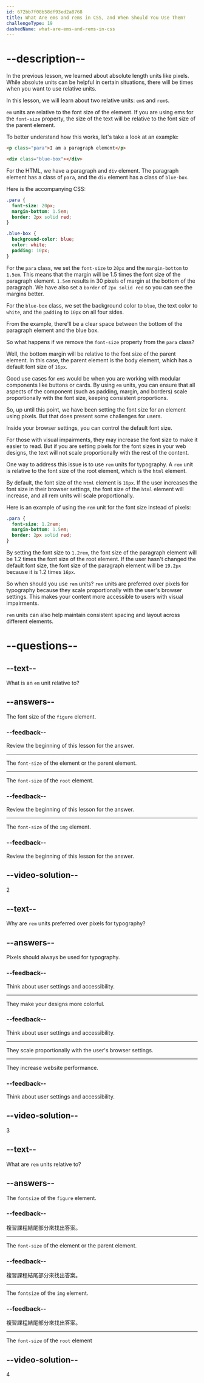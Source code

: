 ```yaml
---
id: 672bb7f08b58df93ed2a8768
title: What Are ems and rems in CSS, and When Should You Use Them?
challengeType: 19
dashedName: what-are-ems-and-rems-in-css
---
```


# --description--

In the previous lesson, we learned about absolute length units like pixels. While absolute units can be helpful in certain situations, there will be times when you want to use relative units.

In this lesson, we will learn about two relative units: `em`s and `rem`s.

`em` units are relative to the font size of the element. If you are using ems for the `font-size` property, the size of the text will be relative to the font size of the parent element.

To better understand how this works, let's take a look at an example:

```html
<p class="para">I am a paragraph element</p>

<div class="blue-box"></div>
```

For the HTML, we have a paragraph and `div` element. The paragraph element has a class of `para`, and the `div` element has a class of `blue-box`.

Here is the accompanying CSS:

```css
.para {
  font-size: 20px;
  margin-bottom: 1.5em;
  border: 2px solid red;
}

.blue-box {
  background-color: blue;
  color: white;
  padding: 10px;
}
```

For the `para` class, we set the `font-size` to `20px` and the `margin-bottom` to `1.5em`. This means that the margin will be 1.5 times the font size of the paragraph element. `1.5em` results in 30 pixels of margin at the bottom of the paragraph. We have also set a `border` of `2px solid red` so you can see the margins better.

For the `blue-box` class, we set the background color to `blue`, the text color to `white`, and the `padding` to `10px` on all four sides.

From the example, there'll be a clear space between the bottom of the paragraph element and the blue box.

So what happens if we remove the `font-size` property from the `para` class?

Well, the bottom margin will be relative to the font size of the parent element. In this case, the parent element is the body element, which has a default font size of `16px`.

Good use cases for `em`s would be when you are working with modular components like buttons or cards. By using `em` units, you can ensure that all aspects of the component (such as padding, margin, and borders) scale proportionally with the font size, keeping consistent proportions.

So, up until this point, we have been setting the font size for an element using pixels. But that does present some challenges for users.

Inside your browser settings, you can control the default font size.

For those with visual impairments, they may increase the font size to make it easier to read. But if you are setting pixels for the font sizes in your web designs, the text will not scale proportionally with the rest of the content.

One way to address this issue is to use `rem` units for typography. A `rem` unit is relative to the font size of the root element, which is the `html` element.

By default, the font size of the `html` element is `16px`. If the user increases the font size in their browser settings, the font size of the `html` element will increase, and all rem units will scale proportionally.

Here is an example of using the `rem` unit for the font size instead of pixels:

```css
.para {
  font-size: 1.2rem;
  margin-bottom: 1.5em;
  border: 2px solid red;
}
```

By setting the font size to `1.2rem`, the font size of the paragraph element will be 1.2 times the font size of the root element. If the user hasn't changed the default font size, the font size of the paragraph element will be `19.2px` because it is 1.2 times `16px`.

So when should you use `rem` units? `rem` units are preferred over pixels for typography because they scale proportionally with the user's browser settings. This makes your content more accessible to users with visual impairments.

`rem` units can also help maintain consistent spacing and layout across different elements.

# --questions--

## --text--

What is an `em` unit relative to?

## --answers--

The font size of the `figure` element.

### --feedback--

Review the beginning of this lesson for the answer.

---

The `font-size` of the element or the parent element.

---

The `font-size` of the `root` element.

### --feedback--

Review the beginning of this lesson for the answer.

---

The `font-size` of the `img` element.

### --feedback--

Review the beginning of this lesson for the answer.

## --video-solution--

2

## --text--

Why are `rem` units preferred over pixels for typography?

## --answers--

Pixels should always be used for typography.

### --feedback--

Think about user settings and accessibility.

---

They make your designs more colorful.

### --feedback--

Think about user settings and accessibility.

---

They scale proportionally with the user's browser settings.

---

They increase website performance.

### --feedback--

Think about user settings and accessibility.

## --video-solution--

3

## --text--

What are `rem` units relative to?

## --answers--

The `fontsize` of the `figure` element.

### --feedback--

複習課程結尾部分來找出答案。

---

The `font-size` of the element or the parent element.

### --feedback--

複習課程結尾部分來找出答案。

---

The `fontsize` of the `img` element.

### --feedback--

複習課程結尾部分來找出答案。

---

The `font-size` of the `root` element

## --video-solution--

4
